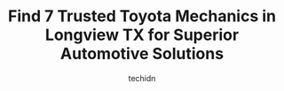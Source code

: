 ---
layout: ampstory
image: https://images.unsplash.com/photo-1608839968395-12aed2154570?ixlib=rb-4.0.3&ixid=MnwxMjA3fDB8MHxwaG90by1wYWdlfHx8fGVufDB8fHx8&auto=format&fit=crop&w=640&h=853&q=80
author: techidn
featured: false
description: Entrust your vehicle to the 7 best Toyota Mechanic in Longview TX, USA and experience the difference they can make. With their extensive knowledge, state-of-the-art facilities, and commitmen
title: Find 7 Trusted Toyota Mechanics in Longview TX for Superior Automotive Solutions
cover:
   title: Find 7 Trusted Toyota Mechanics in Longview TX for Superior Automotive Solutions
   subtitle: Rickpate
   background: https://images.unsplash.com/photo-1608839968395-12aed2154570?ixlib=rb-4.0.3&ixid=MnwxMjA3fDB8MHxwaG90by1wYWdlfHx8fGVufDB8fHx8&auto=format&fit=crop&w=640&h=853&q=80

pages: 
 - layout: thirds
   top: <h1>#1 Automotive Super Center</h1>
   bottom: "<p>We just moved to the Gilmer and was recommended to this place by my sister. The service and staff are excellent and will continue to bring our vehicles for other work as </p>"
   background: https://www.knot35.com/toplist/wp-content/uploads/2023/06/best-toyota-mechanic-1-in-longview-tx-1685831245.jpeg
   backgroundblur: true
 - layout: thirds
   top: <h1>#2 Automotive Super Center</h1>
   bottom: "<p>1109 W Loop 281, Longview, TX 75604, United States</p>"
   background: https://www.knot35.com/toplist/wp-content/uploads/2023/06/best-toyota-mechanic-2-in-longview-tx-1685831245.jpeg
   cta:
      link: https://www.knot35.com/toplist/find-7-trusted-toyota-mechanics-in-longview-tx-for-superior-automotive-solutions/
      text: Find 7 Trusted Toyota Mechanics in Longview TX for Superior Automotive Solutions
 - layout: thirds
   top: <h1>#3 Automotive Super Center</h1>
   bottom: "<p>448 N Eastman Rd, Longview, TX 75601, United States</p>"
   background: https://www.knot35.com/toplist/wp-content/uploads/2023/06/best-toyota-mechanic-3-in-longview-tx-1685831245.jpeg
   cta:
      link: https://www.knot35.com/toplist/find-7-trusted-toyota-mechanics-in-longview-tx-for-superior-automotive-solutions/
      text: Find 7 Trusted Toyota Mechanics in Longview TX for Superior Automotive Solutions
 - layout: thirds
   top: <h1>#4 Automotive Super Center</h1>
   bottom: "<p>100 63 Spur &, US-80, Longview, TX 75601, United States</p>"
   background: https://images.unsplash.com/photo-1484589065579-248aad0d8b13?ixlib=rb-4.0.3&ixid=MnwxMjA3fDB8MHxwaG90by1wYWdlfHx8fGVufDB8fHx8&auto=format&fit=crop&w=640&h=853&q=80
   cta:
      link: https://www.knot35.com/toplist/find-7-trusted-toyota-mechanics-in-longview-tx-for-superior-automotive-solutions/
      text: Find 7 Trusted Toyota Mechanics in Longview TX for Superior Automotive Solutions
 - layout: thirds
   top: <h1>#5 Texas Auto Care</h1>
   bottom: "<p>1100 Pine Tree Rd, Longview, TX 75604, United States</p>"
   background: https://images.unsplash.com/photo-1580610447943-1bfbef5efe07?ixlib=rb-4.0.3&ixid=MnwxMjA3fDB8MHxwaG90by1wYWdlfHx8fGVufDB8fHx8&auto=format&fit=crop&w=640&h=853&q=80
   cta:
      link: https://www.knot35.com/toplist/find-7-trusted-toyota-mechanics-in-longview-tx-for-superior-automotive-solutions/
      text: Find 7 Trusted Toyota Mechanics in Longview TX for Superior Automotive Solutions
 - layout: thirds
   top: <h1>#6 Pine Tree Automotive</h1>
   bottom: "<p>3320 Birdwell Ln, Longview, TX 75605, United States</p>"
   background: https://images.unsplash.com/photo-1515405295579-ba7b45403062?ixlib=rb-4.0.3&ixid=MnwxMjA3fDB8MHxwaG90by1wYWdlfHx8fGVufDB8fHx8&auto=format&fit=crop&w=640&h=853&q=80
   cta:
      link: https://www.knot35.com/toplist/find-7-trusted-toyota-mechanics-in-longview-tx-for-superior-automotive-solutions/
      text: Find 7 Trusted Toyota Mechanics in Longview TX for Superior Automotive Solutions
 - layout: thirds
   top: <h1>#7 Kuntry Boy Automotive & Mobile Mechanics AUTO SALES AND REPAIRS</h1>
   bottom: "<p>3007 W Loop 281, Longview, TX 75604, United States</p>"
   background: https://images.unsplash.com/photo-1534312527009-56c7016453e6?ixlib=rb-4.0.3&ixid=MnwxMjA3fDB8MHxwaG90by1wYWdlfHx8fGVufDB8fHx8&auto=format&fit=crop&w=640&h=853&q=80
   cta:
      link: https://www.knot35.com/toplist/find-7-trusted-toyota-mechanics-in-longview-tx-for-superior-automotive-solutions/
      text: Find 7 Trusted Toyota Mechanics in Longview TX for Superior Automotive Solutions
 - layout: thirds
   middle: Continue reading...
   background: https://images.unsplash.com/photo-1595364397663-fca4f075d796?ixlib=rb-4.0.3&ixid=MnwxMjA3fDB8MHxwaG90by1wYWdlfHx8fGVufDB8fHx8&auto=format&fit=crop&w=640&h=853&q=80
   cta:
      link: https://www.knot35.com/toplist/find-7-trusted-toyota-mechanics-in-longview-tx-for-superior-automotive-solutions/
      text: Find 7 Trusted Toyota Mechanics in Longview TX for Superior Automotive Solutions
      
---